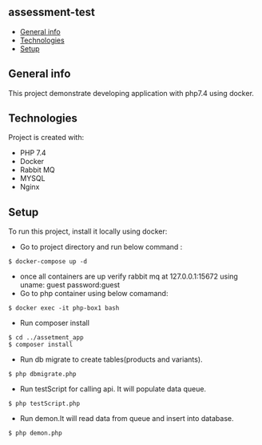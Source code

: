 ## assessment-test
* [General info](#general-info)
* [Technologies](#technologies)
* [Setup](#setup)

## General info
This project demonstrate developing application with php7.4 using docker.
	
## Technologies
Project is created with:
* PHP 7.4
* Docker
* Rabbit MQ
* MYSQL 
* Nginx
	
## Setup
To run this project, install it locally using docker:
 * Go to project directory and run below command :
```
$ docker-compose up -d 
```
* once all containers are up verify rabbit mq at 127.0.0.1:15672 using 
    uname: guest
    password:guest
* Go to php container using below comamand:
```
$ docker exec -it php-box1 bash
```
* Run composer install 
```
$ cd ../assetment_app
$ composer install
```
* Run db migrate to create tables(products and variants).
```
$ php dbmigrate.php
```
* Run testScript for calling api. It will populate data queue.
```
$ php testScript.php 
```
* Run demon.It will read data from queue and insert into database.
```
$ php demon.php 
```
